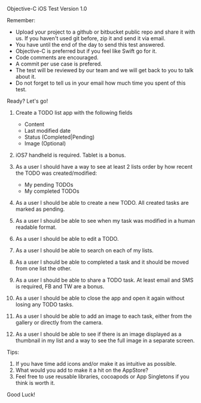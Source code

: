 Objective-C iOS Test Version 1.0

Remember:
- Upload your project to a github or bitbucket public repo and share it with us. If you haven't used git before, zip it and send it via email.
- You have until the end of the day to send this test answered.
- Objective-C is preferred but if you feel like Swift go for it.
- Code comments are encouraged.
- A commit per use case is prefered.
- The test will be reviewed by our team and we will get back to you to talk about it.
- Do not forget to tell us in your email how much time you spent of this test.

Ready? Let's go!

1. Create a TODO list app with the following fields
	- Content
	- Last modified date
	- Status (Completed|Pending)
	- Image (Optional)

2. iOS7 handheld is required. Tablet is a bonus.

3. As a user I should have a way to see at least 2 lists order by how recent the TODO was created/modified:
	- My pending TODOs
	- My completed TODOs

4. As a user I should be able to create a new TODO. All created tasks are marked as pending.

5. As a user I should be able to see when my task was modified in a human readable format.

6. As a user I should be able to edit a TODO.

7. As a user I should be able to search on each of my lists.

8. As a user I should be able to completed a task and it should be moved from one list the other.

9. As a user I should be able to share a TODO task. At least email and SMS is required, FB and TW are a bonus.

10. As a user I should be able to close the app and open it again without losing any TODO tasks.

11. As a user I should be able to add an image to each task, either from the gallery or directly from the camera. 

12. As a user I should be able to see if there is an image displayed as a thumbnail in my list and a way to see the full image in a separate screen.

Tips: 
1. If you have time add icons and/or make it as intuitive as possible.
2. What would you add to make it a hit on the AppStore?
3. Feel free to use reusable libraries, cocoapods or App Singletons if you think is worth it.

Good Luck!